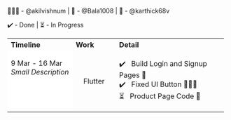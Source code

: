 🧘🏽‍♂️ - @akilvishnum   | 👻 - @Bala1008 | 🎯 - @karthick68v

✔️ - Done | ⏳ - In Progress
<table>
<th align = "left" style = "width: 30%"> Timeline</th> 
<th align = "left" style = "width: 20%"> Work </th>
<th align = "left" style = "width: 50"> Detail </th>
<tr>
<td rowspan = "2" style = "background-color: white; vertical-align: top"> <p> 9 Mar - 16 Mar<br> <i>Small Description </i> </p> </td>
<td align = "center" > <p> Flutter </p> </td>
<td> <p> 
		✔️ &nbsp; Build Login and Signup Pages 🎯 <br> 
        ✔️ &nbsp; Fixed UI Button 🧘🏽‍♂️ <br> 
        ⏳ &nbsp; Product Page Code 👻
	</p>
</td>
</tr>
<!--
<tr>
<td align = "center" > <p> Flutter </p> </td>
<td> <p> 
		✔️ &nbsp; Build Login and Signup Pages <br> 
        ✔️ &nbsp; Fixed UI Button 🧘🏽‍♂️ <br> 
        ⏳ &nbsp; Product Page Code
	</p>
</td>
</tr>
-->
</table>

